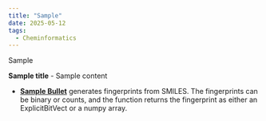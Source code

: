```yaml
---
title: "Sample"
date: 2025-05-12
tags:
  - Cheminformatics
---
```

Sample

**Sample title** \- Sample content

* [**Sample Bullet**](https://useful-rdkit-utils.readthedocs.io/en/latest/descriptors.html#useful_rdkit_utils.descriptors.Smi2Fp) generates fingerprints from SMILES. The fingerprints can be binary or counts, and the function returns the fingerprint as either an ExplicitBitVect or a numpy array.  


